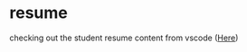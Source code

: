 # resume

checking out the student resume content from vscode ([Here](https://github.com/microsoft/workshop-library/tree/main))
